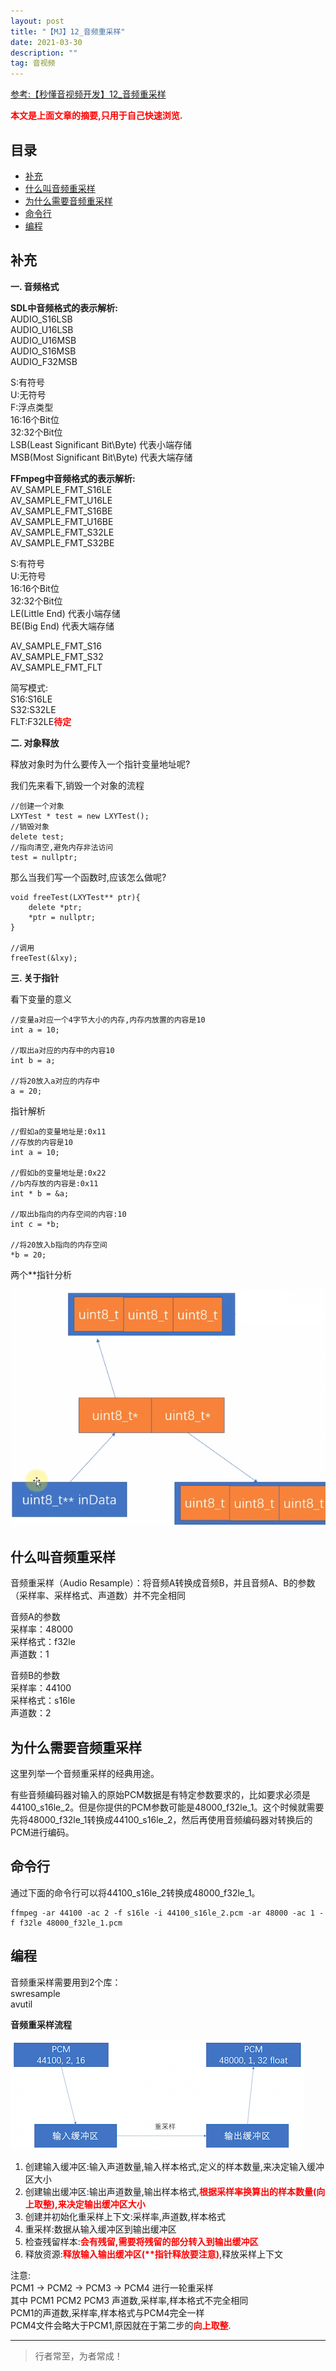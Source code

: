 ```yaml
---
layout: post
title: "【MJ】12_音频重采样"
date: 2021-03-30
description: ""
tag: 音视频
---
```



[参考:【秒懂音视频开发】12_音频重采样](https://www.cnblogs.com/mjios/p/14595083.html)

<span style="font-weight:bold;color:red;">本文是上面文章的摘要,只用于自己快速浏览.</span>


## 目录
* [补充](#content0)
* [什么叫音频重采样](#content1)
* [为什么需要音频重采样](#content2)
* [命令行](#content3)
* [编程](#content4)



<!-- ************************************************ -->
## <a id="content0"></a>补充

**一. 音频格式**

**SDL中音频格式的表示解析:**       
AUDIO_S16LSB       
AUDIO_U16LSB       
AUDIO_U16MSB      
AUDIO_S16MSB   
AUDIO_F32MSB          
    

S:有符号       
U:无符号   
F:浮点类型         
16:16个Bit位  
32:32个Bit位   
LSB(Least Significant Bit\Byte) 代表小端存储      
MSB(Most Significant Bit\Byte)  代表大端存储       


**FFmpeg中音频格式的表示解析:**     
AV_SAMPLE_FMT_S16LE      
AV_SAMPLE_FMT_U16LE      
AV_SAMPLE_FMT_S16BE      
AV_SAMPLE_FMT_U16BE      
AV_SAMPLE_FMT_S32LE      
AV_SAMPLE_FMT_S32BE      


S:有符号       
U:无符号          
16:16个Bit位  
32:32个Bit位   
LE(Little End) 代表小端存储      
BE(Big End)  代表大端存储  

AV_SAMPLE_FMT_S16        
AV_SAMPLE_FMT_S32       
AV_SAMPLE_FMT_FLT    

简写模式:    
S16:S16LE     
S32:S32LE     
FLT:F32LE<span style="color:red;font-weight:bold">待定</span>     

**二. 对象释放**

释放对象时为什么要传入一个指针变量地址呢?

我们先来看下,销毁一个对象的流程

```
//创建一个对象
LXYTest * test = new LXYTest();
//销毁对象
delete test;
//指向清空,避免内存非法访问
test = nullptr;
```

那么当我们写一个函数时,应该怎么做呢?   

```
void freeTest(LXYTest** ptr){
    delete *ptr;
    *ptr = nullptr;
}

//调用
freeTest(&lxy);
```

**三. 关于指针**

看下变量的意义

``` 
//变量a对应一个4字节大小的内存,内存内放置的内容是10
int a = 10;

//取出a对应的内存中的内容10
int b = a;

//将20放入a对应的内存中
a = 20;
```

指针解析

```
//假如a的变量地址是:0x11
//存放的内容是10
int a = 10;

//假如b的变量地址是:0x22
//b内存放的内容是:0x11
int * b = &a;

//取出b指向的内存空间的内容:10
int c = *b;

//将20放入b指向的内存空间
*b = 20;
```

两个**指针分析

<img src="images/AudioVideoMJ/av1.png">






<!-- ************************************************ -->
## <a id="content1"></a>什么叫音频重采样

音频重采样（Audio Resample）：将音频A转换成音频B，并且音频A、B的参数（采样率、采样格式、声道数）并不完全相同

音频A的参数    
采样率：48000    
采样格式：f32le    
声道数：1    

音频B的参数   
采样率：44100    
采样格式：s16le    
声道数：2    



<!-- ************************************************ -->
## <a id="content2"></a>为什么需要音频重采样

这里列举一个音频重采样的经典用途。

有些音频编码器对输入的原始PCM数据是有特定参数要求的，比如要求必须是44100_s16le_2。但是你提供的PCM参数可能是48000_f32le_1。这个时候就需要先将48000_f32le_1转换成44100_s16le_2，然后再使用音频编码器对转换后的PCM进行编码。


<!-- ************************************************ -->
## <a id="content3"></a>命令行

通过下面的命令行可以将44100_s16le_2转换成48000_f32le_1。

```
ffmpeg -ar 44100 -ac 2 -f s16le -i 44100_s16le_2.pcm -ar 48000 -ac 1 -f f32le 48000_f32le_1.pcm
```

<!-- ************************************************ -->
## <a id="content4"></a>编程

音频重采样需要用到2个库：    
swresample    
avutil     

**音频重采样流程**

<img src="images/AudioVideoMJ/av2.png">

1. 创建输入缓冲区:输入声道数量,输入样本格式,定义的样本数量,来决定输入缓冲区大小      
2. 创建输出缓冲区:输出声道数量,输出样本格式,<span style="color:red;font-weight:bold">根据采样率换算出的样本数量(向上取整),来决定输出缓冲区大小 </span>          
3. 创建并初始化重采样上下文:采样率,声道数,样本格式    
4. 重采样:数据从输入缓冲区到输出缓冲区    
5. 检查残留样本:<span style="color:red;font-weight:bold">会有残留,需要将残留的部分转入到输出缓冲区</span>     
6. 释放资源:<span style="color:red;font-weight:bold">释放输入输出缓冲区(**指针释放要注意)</span>,释放采样上下文    


注意:     
PCM1 -> PCM2 -> PCM3 -> PCM4 进行一轮重采样    
其中 PCM1 PCM2 PCM3 声道数,采样率,样本格式不完全相同      
PCM1的声道数,采样率,样本格式与PCM4完全一样      
PCM4文件会略大于PCM1,原因就在于第二步的<span style="color:red;font-weight:bold">向上取整</span>.         



----------
>  行者常至，为者常成！


